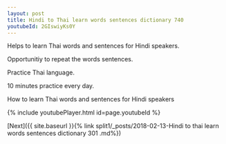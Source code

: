 ```yaml
---
layout: post
title: Hindi to Thai learn words sentences dictionary 740 
youtubeId: 2GIswiyKs0Y
---
```

 
 
Helps to learn Thai words and sentences for Hindi speakers.

Opportunitiy to repeat the words sentences. 

Practice Thai language. 
 
10 minutes practice every day. 
 
How to learn Thai words and sentences for Hindi speakers 
 
{% include youtubePlayer.html id=page.youtubeId %}
 
 
[Next]({{ site.baseurl }}{% link  split1/_posts/2018-02-13-Hindi to thai learn words sentences dictionary 301 .md%})
 
